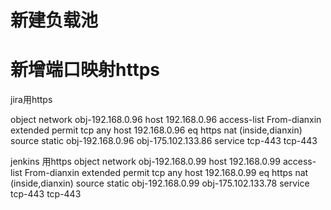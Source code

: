 # 新建负载池



# 新增端口映射https

jira用https

object network obj-192.168.0.96
host 192.168.0.96
access-list From-dianxin extended permit tcp any host 192.168.0.96 eq https
nat (inside,dianxin) source static obj-192.168.0.96 obj-175.102.133.86 service tcp-443 tcp-443


jenkins 用https
object network obj-192.168.0.99
host 192.168.0.99
access-list From-dianxin extended permit tcp any host 192.168.0.99 eq https
nat (inside,dianxin) source static obj-192.168.0.99 obj-175.102.133.78 service tcp-443 tcp-443

